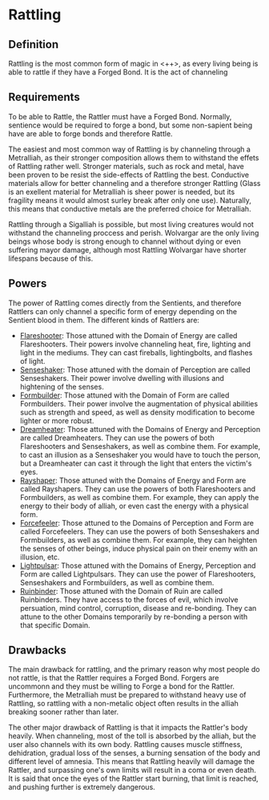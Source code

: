 # Rattling

## Definition

Rattling is the most common form of magic in <++>, as every living being is able to rattle if they have a Forged Bond. It is the act of channeling 

## Requirements

To be able to Rattle, the Rattler must have a Forged Bond. Normally, sentience would be required to forge a bond, but some non-sapient being have are able to forge bonds and therefore Rattle.

The easiest and most common way of Rattling is by channeling through a Metralliah, as their stronger composition allows them to withstand the effets of Rattling rather well. Stronger materials, such as rock and metal, have been proven to be resist the side-effects of Rattling the best. Conductive materials allow for better channeling and a therefore stronger Rattling (Glass is an exellent material for Metralliah is sheer power is needed, but its fragility means it would almost surley break after only one use). Naturally, this means that conductive metals are the preferred choice for Metralliah.

Rattling through a Sigalliah is possible, but most living creatures would not withstand the channeling proccess and perish. Wolvargar are the only living beings whose body is strong enough to channel without dying or even suffering mayor damage, although most Rattling Wolvargar have shorter lifespans because of this.

## Powers

The power of Rattling comes directly from the Sentients, and therefore Rattlers can only channel a specific form of energy depending on the Sentient blood in them. The different kinds of Rattlers are:

* [Flareshooter](Flareshooter): Those attuned with the Domain of Energy are called Flareshooters. Their powers involve channeling heat, fire, lighting and light in the mediums. They can cast fireballs, lightingbolts, and flashes of light.
* [Senseshaker](Senseshaker): Those attuned with the domain of Perception are called Senseshakers. Their power involve dwelling with illusions and hightening of the senses.
* [Formbuilder](Formbuilder): Those attuned with the Domain of Form are called Formbuilders. Their power involve the augmentation of physical abilities such as strength and speed, as well as density modification to become lighter or more robust.
* [Dreamheater](Dreamheater): Those attuned with the Domains of Energy and Perception are called Dreamheaters. They can use the powers of both Flareshooters and Senseshakers, as well as combine them. For example, to cast an illusion as a Senseshaker you would have to touch the person, but a Dreamheater can cast it through the light that enters the victim's eyes.
* [Rayshaper](Rayshaper): Those attuned with the Domains of Energy and Form are called Rayshapers. They can use the powers of both Flareshooters and Formbuilders, as well as combine them. For example, they can apply the energy to their body of alliah, or even cast the energy with a physical form.
* [Forcefeeler](Forcefeeler): Those attuned to the Domains of Perception and Form are called Forcefeelers. They can use the powers of both Senseshakers and Formbuilders, as well as combine them. For example, they can heighten the senses of other beings, induce physical pain on their enemy with an illusion, etc.
* [Lightpulsar](Lightpulsar): Those attuned with the Domains of Energy, Perception and Form are called Lightpulsars. They can use the power of Flareshooters, Senseshakers and Formbuilders, as well as combine them.
* [Ruinbinder](Ruinbinder): Those attuned with the Domain of Ruin are called Ruinbinders. They have access to the forces of evil, which involve persuation, mind control, corruption, disease and re-bonding. They can attune to the other Domains temporarily by re-bonding a person with that specific Domain.

## Drawbacks

The main drawback for rattling, and the primary reason why most people do not rattle, is that the Rattler requires a Forged Bond. Forgers are uncommonn and they must be willing to Forge a bond for the Rattler. Furthermore, the Metralliah must be prepared to withstand heavy use of Rattling, so rattling with a non-metalic object often results in the alliah breaking sooner rather than later.

The other major drawback of Rattling is that it impacts the Rattler's body heavily. When channeling, most of the toll is absorbed by the alliah, but the user also channels with its own body. Rattling causes muscle stiffness, dehidration, gradual loss of the senses, a burning sensation of the body and different level of amnesia. This means that Rattling heavily will damage the Rattler, and surpassing one's own limits will result in a coma or even death. It is said that once the eyes of the Rattler start burning, that limit is reached, and pushing further is extremely dangerous.

